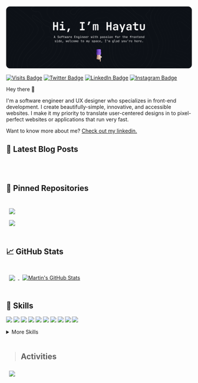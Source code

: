 [![Hayatu's GitHub Banner](./assets/GitHubHeader.png)](https://https://hayatusanusi.io)

[![Visits Badge](https://badges.pufler.dev/visits/hamicch/hamicch)](https://hayatusanusi.io)
[![Twitter Badge](https://img.shields.io/badge/Twitter-Profile-informational?style=flat&logo=twitter&logoColor=white&color=1CA2F1)](https://twitter.com/hamicch)
[![LinkedIn Badge](https://img.shields.io/badge/LinkedIn-Profile-informational?style=flat&logo=linkedin&logoColor=white&color=0D76A8)](https://www.linkedin.com/in/sanusihayatu/)
[![Instagram Badge](https://img.shields.io/badge/Instagram-Profile-informational?style=flat&logo=instagram&logoColor=white&color=0D76A8)](https://www.linkedin.com/in/sanusihayatu/)

Hey there 👋

I'm a software engineer and UX designer who specializes in front-end development. I create beautifully-simple, innovative, and accessible websites. I make it my priority to translate user-centered designs in to pixel-perfect websites or applications that run very fast.

Want to know more about me? [Check out my linkedin.](https://www.linkedin.com/in/sanusihayatu/)

## 📝 Latest Blog Posts

<br>

<!-- BLOG-POST-LIST:START -->

<!-- BLOG-POST-LIST:END -->

<br>

## 📌 Pinned Repositories

<br>

<a href="https://github.com/Hamicch/printf">
  <img align="center" style="margin:0.5rem" src="https://github-readme-stats.vercel.app/api/pin/?username=hamicch&repo=printf&title_color=ffffff&text_color=c9cacc&icon_color=4AB197&bg_color=1A2B34" />
</a>

<br>

<a href="https://github.com/Hamicch/simple_shell">
  <img align="center" style="margin:0.5rem" src="https://github-readme-stats.vercel.app/api/pin/?username=hamicch&repo=simple_shell&title_color=ffffff&text_color=c9cacc&icon_color=4AB197&bg_color=1A2B34" />
</a>

<br>
<br>

## &#x1f4c8; GitHub Stats

<br>

<a href="https://github.com/hamicch">
  <img align="center" style="margin:0.5rem" src="https://github-readme-stats.vercel.app/api/top-langs/?username=hamicch&layout=compact&hide=html,css&title_color=ffffff&text_color=c9cacc&icon_color=4AB197&bg_color=1A2B34" />
</a>

<a href="https://github.com/hamicch">
  <img align="center" style="margin:0.5rem" src="https://github-readme-stats.vercel.app/api?username=hamicch&show_icons=true&line_height=27&count_private=true&title_color=ffffff&text_color=c9cacc&icon_color=4AB097&bg_color=1A2B34" alt="Martin's GitHub Stats" />
</a>

<br>
<br>

## 💼 Skills

![](https://img.shields.io/badge/Code-React-informational?style=flat&logo=react&logoColor=white&color=4AB197)
![](https://img.shields.io/badge/Code-Vue-informational?style=flat-square&logo=vuedotjs&logoColor=white&color=4AB197)
![](https://img.shields.io/badge/Code-Nuxt-informational?style=flat-square&logo=nuxtdotjs&logoColor=white&color=4AB197)
![](https://img.shields.io/badge/Code-Gatsby-informational?style=flat-square&logo=gatsby&logoColor=white&color=4AB197)
![](https://img.shields.io/badge/Code-JavaScript-informational?style=flat-square&logo=JavaScript&logoColor=white&color=4AB197)
![](https://img.shields.io/badge/Code-C-informational?style=flat-square&logo=c&logoColor=white&color=4AB197)
![](https://img.shields.io/badge/Code-Python-informational?style=flat-square&logo=pyhton&logoColor=white&color=4AB197)
![](https://img.shields.io/badge/Code-Solidity-informational?style=flat&logo=solidity&logoColor=white&color=4AB197)
![](https://img.shields.io/badge/Code-MongoDB-informational?style=flat-square&logo=MongoDB&logoColor=white&color=4AB197)
![](https://img.shields.io/badge/Code-MySQL-informational?style=flat-square&logo=MySQL&logoColor=white&color=4AB197)

<details>
<summary>More Skills</summary>
<br>

![](https://img.shields.io/badge/Style-CSS-informational?style=flat-square&logo=css3&logoColor=white&color=4AB197)
![](https://img.shields.io/badge/Style-Tailwind-informational?style=flat-square&logo=Tailwind-CSS&logoColor=white&color=4AB197)
![](https://img.shields.io/badge/Style-Sass-informational?style=flat-square&logo=Sass&logoColor=white&color=4AB197)

<br>

![](https://img.shields.io/badge/Tools-Netlify-informational?style=flat-square&logo=netlify&logoColor=white&color=4AB197)
![](https://img.shields.io/badge/Tools-Actions-informational?style=flat-square&logo=github-actions&logoColor=white&color=4AB197)
![](https://img.shields.io/badge/Tools-NPM-informational?style=flat-square&logo=npm&logoColor=white&color=4AB197)
![](https://img.shields.io/badge/Tools-Postman-informational?style=flat-square&logo=Postman&logoColor=white&color=4AB197)
![](https://img.shields.io/badge/Tools-Figma-informational?style=flat-square&logo=Figma&logoColor=white&color=4AB197)
![](https://img.shields.io/badge/Tools-Photoshop-informational?style=flat-square&logo=Adobe-Photoshop&logoColor=white&color=4AB197)
![](https://img.shields.io/badge/Tools-Illustrator-informational?style=flat-square&logo=Adobe-Illustrator&logoColor=white&color=4AB197)
![](https://img.shields.io/badge/Tools-AdobeXD-informational?style=flat-square&logo=Adobe-XD&logoColor=white&color=4AB197)
![](https://img.shields.io/badge/Tools-GitHub-informational?style=flat-square&logo=GitHub&logoColor=white&color=4AB197)

</details>

<br>

> ## Activities

<a href="https://github.com/hamicch">
  <img align="center" style="margin:0.5rem" src="https://github-readme-stats.vercel.app/api/wakatime?username=hamicch" />
</a>
